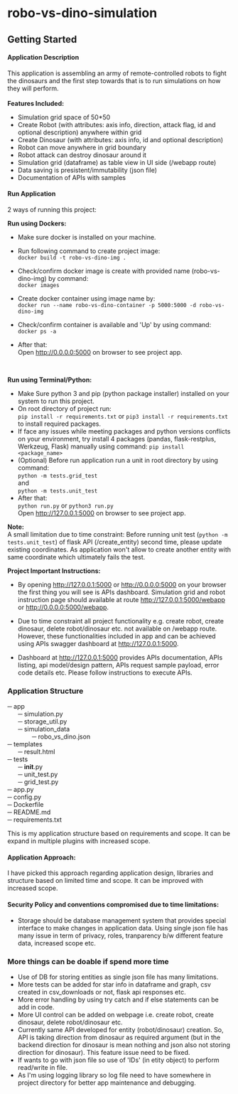 # robo-vs-dino-simulation
## Getting Started

#### Application Description

This application is assembling an army of remote-controlled robots to fight the dinosaurs and the first step towards that is to run simulations on how they will perform.
<br/><br/>
**Features Included:** <br/>
- Simulation grid space of 50*50
- Create Robot (with attributes: axis info, direction, attack flag, id and optional description) anywhere within grid
- Create Dinosaur (with attributes: axis info, id and optional description)
- Robot can move anywhere in grid boundary
- Robot attack can destroy dinosaur around it
- Simulation grid (dataframe) as table view in UI side (/webapp route)
- Data saving is presistent/immutability (json file)
- Documentation of APIs with samples 

#### Run Application

2 ways of running this project:

**Run using Dockers:** <br/>
-  Make sure docker is installed on your machine. <br/>
-  Run following command to create project image: <br/>
`docker build -t robo-vs-dino-img .`

- Check/confirm docker image is create with provided name (robo-vs-dino-img) by command: <br/>
`docker images`

- Create docker container using image name by: <br/>
`docker run --name robo-vs-dino-container -p 5000:5000 -d robo-vs-dino-img`

-  Check/confirm container is available and 'Up' by using command: <br/>
`docker ps -a`

-  After that: <br/>
Open http://0.0.0.0:5000 on browser to see project app.

<br/>

**Run using Terminal/Python:** <br/>
-  Make Sure python 3 and pip (python package installer) installed on your system to run this project.
-  On root directory of project run: <br/> 
`pip install -r requirements.txt` or `pip3 install -r requirements.txt` <br/> 
to install required packages. <br/>
- If face any issues while meeting packages and python versions conflicts on your environment, try install 4 packages (pandas, flask-restplus, Werkzeug, Flask) manually using command:
`pip install <package_name>`
-  (Optional) Before run application run a unit in root directory by using command: <br/>
 `python -m tests.grid_test` <br/> and <br/>`python -m tests.unit_test`
-  After that: <br/>
`python run.py` or `python3 run.py` <br/>
Open http://127.0.0.1:5000 on browser to see project app.<br/>

**Note:** <br/>
A small limitation due to time constraint: Before running unit test (`python -m tests.unit_test`) of flask API (/create_entity) second time, 
please update existing coordinates. As application won't
allow to create another entity with same coordinate which ultimately fails 
the test.
<br/>

**Project Important Instructions:** <br/>

- By opening http://127.0.0.1:5000 or http://0.0.0.0:5000 on your browser the first thing you will
see is APIs dashboard. Simulation grid and robot instruction page should available at route 
http://127.0.0.1:5000/webapp or http://0.0.0.0:5000/webapp.

- Due to time constraint all project functionality e.g. create robot, create dinosaur, delete robot/dinosaur
etc. not available on /webapp route. However, these functionalities included in app and can be achieved using
APIs swagger dashboard at http://127.0.0.1:5000.

- Dashboard at http://127.0.0.1:5000 provides APIs documentation, APIs listing, api model/design pattern,
APIs request sample payload, error code details etc. Please follow instructions to execute APIs.


### Application Structure


─ app<br/>
&nbsp;&nbsp;&nbsp;&nbsp;&nbsp;&nbsp;─ simulation.py <br/>
&nbsp;&nbsp;&nbsp;&nbsp;&nbsp;&nbsp;─ storage_util.py <br/>
&nbsp;&nbsp;&nbsp;&nbsp;&nbsp;&nbsp;─ simulation_data <br/>
&nbsp;&nbsp;&nbsp;&nbsp;&nbsp;&nbsp;&nbsp;&nbsp;&nbsp;&nbsp;&nbsp;&nbsp;&nbsp;&nbsp;─ robo_vs_dino.json <br/>
─ templates<br/>
&nbsp;&nbsp;&nbsp;&nbsp;&nbsp;&nbsp;─ result.html <br/>
─ tests<br/>
&nbsp;&nbsp;&nbsp;&nbsp;&nbsp;&nbsp;─ __init__.py <br/>
&nbsp;&nbsp;&nbsp;&nbsp;&nbsp;&nbsp;─ unit_test.py <br/>
&nbsp;&nbsp;&nbsp;&nbsp;&nbsp;&nbsp;─ grid_test.py <br/>
─ app.py<br/>
─ config.py<br/>
─ Dockerfile<br/>
─ README.md<br/>
─ requirements.txt<br/>


This is my application structure based on requirements and scope. 
It can be expand in multiple plugins with increased scope.

#### Application Approach:

I have picked this approach regarding application design, libraries and structure based on limited time and scope. 
It can be improved with increased scope.

#### Security Policy and conventions compromised due to time limitations:

- Storage should be database management system that provides special interface to make changes in application data. Using
single json file has many issue in term of privacy, roles, tranparency b/w different feature data, increased scope etc.


### More things can be doable if spend more time

- Use of DB for storing entities as single json file has many limitations.
- More tests can be added for star info in dataframe and graph, csv created in csv_downloads or not, flask api responses etc.
- More error handling by using try catch and if else statements can be add in code.
- More UI control can be added on webpage i.e. create robot, create dinosaur, delete robot/dinosaur etc.
- Currently same API developed for entity (robot/dinosaur) creation. So, API is taking direction from dinosaur as required argument
  (but in the backend direction for dinosaur is mean nothing and json also not storing direction for dinosaur). This feature issue
  need to be fixed.
 - If wants to go with json file so use of 'IDs' (in etity object) to perform read/write in file.
- As I'm using logging library so log file need to have somewhere in project directory for better app maintenance and debugging. 
